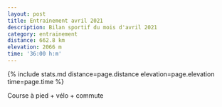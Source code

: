 ```yaml
---
layout: post
title: Entrainement avril 2021
description: Bilan sportif du mois d'avril 2021
category: entrainement
distance: 662.8 km
elevation: 2066 m
time: '36:00 h:m'
---
```


{%
  include stats.md
  distance=page.distance
  elevation=page.elevation
  time=page.time
%}

Course à pied + vélo + commute

<!--
vim:spell spelllang=fr
-->
